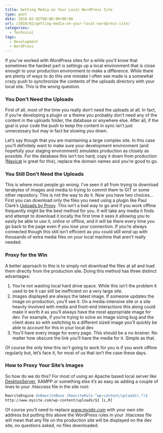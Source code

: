 ```yaml
---
title: Getting Media on Your Local WordPress Site
type: post
date: 2016-02-02T00:00:00+00:00
url: /2016/02/getting-media-on-your-local-wordpress-site/
categories:
  - Technical
tags:
  - Development
  - WordPress
---
```


If you’ve worked with WordPress sites for a while you’ll know that sometimes the hardest part is settings up a local environment that is close enough to your production environment to make a difference. While there are plenty of ways to do this one mistake I often see made is a somewhat crazy push to synchronize the contents of the uploads directory with your local site. This is the wrong question.

### You Don’t Need the Uploads

First of all, most of the time you really don’t need the uploads at all. In fact, if you’re developing a plugin or a theme you probably don’t need any of the content in the uploads folder, the database or anywhere else. After all, if the goal is your code the push to keep the content in sync isn’t just unnecessary but may in fact be slowing you down.

Let’s say though that you are maintaining a large complex site. In this case you’ll definitely want to make sure your development environment (and hopefully your staging environment) simulates production as closely as possible. For the database this isn’t too hard, copy it down from production ([Navicat][1] is great for this), replace the domain names and you’re good to go.

### You Still Don’t Need the Uploads

This is where most people go wrong. I’ve seen it all from trying to download terabytes of images and media to trying to commit them to GIT or some other repository. This is not the way to do it. Now you have two choices… First you can download only the files you need using a plugin like Paul Clark’s [Uploads by Proxy][2]. This isn’t a bad way to go and if you work offline frequently might be the best method for you. It will take any media it finds and attempt to download it locally the first time it sees it allowing you to easily be able to use&nbsp;it, online or offline, and it will be there every time you go back to the page even if you lose your connection. If you’re always connected though this still isn’t efficient as you could still wind up with thousands of extra media files on your local machine that aren’t really needed.

### Proxy for the Win

A better approach to this is to simply not download the files at all and load them directly from the production site.&nbsp;Doing this method has three distinct advantages:

1. You’re not wasting local hard drive space. While this isn’t the problem it used to be it can still be inefficient on a very large site.
2. Images displayed are always the latest image. If someone updates the image on production, you’ll see it. On a media-intensive site or a site heavily involved with media and front-end interactions this along could make it worth it as you’ll always have the most appropriate image for dev. For example, if you’re trying to solve an image sizing bug and the client does so with switching to a different sized image you’ll quickly be able to account for this in your local dev.
3. You’ll have every image for every page. This should be a no-brainer. No matter how obscure the link you’ll have the media for it. Simple as that.

Of course the only time this isn’t going to work for you is if you work offline regularly but, let’s face it, for most of us that isn’t the case these days.

### How to Proxy Your Site’s Images

So how do we do this? For most of using an Apache based local server like [DesktopServer][3], XAMPP or something else it’s as easy as adding a couple of lines to your .htaccess file in the site root:

``` apache
RewriteEngine OnRewriteBase /RewriteRule ^wp-content/uploads(.*)$
http://www.mysite.com/wp-content/uploads/$1 [L,R]
```

Of course you’ll need to replace&nbsp;_www.mysite.com_ with your own site address but putting this above the WordPress rules in your .htaccess file will mean that any file on the production site will be displayed on the dev site, no questions asked, no files downloaded.

 [1]: http://www.navicat.com
 [2]: https://wordpress.org/plugins/uploads-by-proxy/
 [3]: https://serverpress.com